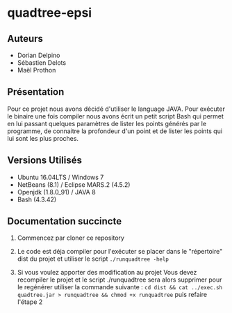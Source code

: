 # quadtree-epsi
## Auteurs
* Dorian Delpino
* Sébastien Delots
* Maël Prothon

## Présentation
Pour ce projet nous avons décidé d'utiliser le language JAVA. 
Pour exécuter le binaire une fois compiler nous avons écrit un petit script Bash qui permet en lui passant quelques paramètres de lister les points générés par le programme, de connaitre la profondeur d'un point et de lister les points qui lui sont les plus proches.

## Versions Utilisés
* Ubuntu 16.04LTS / Windows 7
* NetBeans (8.1) / Eclipse MARS.2 (4.5.2)
* Openjdk (1.8.0_91) / JAVA 8   
* Bash (4.3.42)

## Documentation succincte 

1. Commencez par cloner ce repository

2. Le code est déja compiler pour l'exécuter se placer dans le "répertoire" dist du projet et utiliser le script ```./runquadtree -help```

3. Si vous voulez apporter des modification au projet Vous devez recompiler le projet et le script ./runquadtree sera alors supprimer pour le regénérer utiliser la commande suivante : 
```cd dist && cat ../exec.sh quadtree.jar > runquadtree && chmod +x runquadtree``` puis refaire l'étape 2


